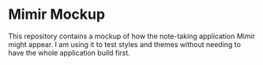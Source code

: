 # Mimir Mockup

This repository contains a mockup of how the note-taking application Mimir might appear. I am using it to test styles and themes without needing to have the whole application build first.
